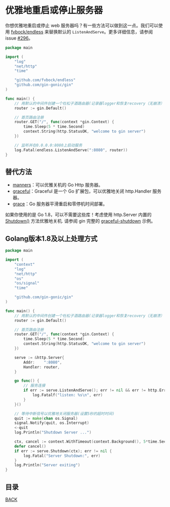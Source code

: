 # 优雅地重启或停止服务器

你想优雅地重启或停止 web 服务器吗？有一些方法可以做到这一点。我们可以使用 [fvbock/endless](https://github.com/fvbock/endless) 来替换默认的 `ListenAndServe`。更多详细信息，请参阅 issue [#296](https://github.com/gin-gonic/gin/issues/296)。

```go
package main

import (
	"log"
	"net/http"
	"time"

	"github.com/fvbock/endless"
	"github.com/gin-gonic/gin"
)

func main() {
	// 用默认的中间件创建一个杜松子酒路由器(记录器logger和恢复recovery（无崩溃）中间件)
	router := gin.Default()

	// 首页路由注册
	router.GET("/", func(context *gin.Context) {
		time.Sleep(5 * time.Second)
		context.String(http.StatusOK, "welcome to gin server")
	})

	// 监听并在0.0.0.0:8080上启动服务
	log.Fatal(endless.ListenAndServe(":8080", router))
}
```

## 替代方法

- [manners](https://github.com/braintree/manners)：可以优雅关机的 Go Http 服务器。
- [graceful](https://github.com/tylerb/graceful)：Graceful 是一个 Go 扩展包，可以优雅地关闭 http.Handler 服务器。
- [grace](https://github.com/facebookgo/grace)：Go 服务器平滑重启和零停机时间部署。

如果你使用的是 Go 1.8，可以不需要这些库！考虑使用 http.Server 内置的 [Shutdown()](https://golang.org/pkg/net/http/#Server.Shutdown) 方法优雅地关机. 请参阅 gin 完整的 [graceful-shutdown](https://github.com/gin-gonic/examples/tree/master/graceful-shutdown) 示例。

## Golang版本1.8及以上处理方式

```go
package main

import (
	"context"
	"log"
	"net/http"
	"os"
	"os/signal"
	"time"

	"github.com/gin-gonic/gin"
)

func main() {
	// 用默认的中间件创建一个杜松子酒路由器(记录器logger和恢复recovery（无崩溃）中间件)
	router := gin.Default()

	// 首页路由注册
	router.GET("/", func(context *gin.Context) {
		time.Sleep(5 * time.Second)
		context.String(http.StatusOK, "welcome to gin server")
	})

	serve := &http.Server{
		Addr:    ":8080",
		Handler: router,
	}

	go func() {
		// 服务连接
		if err := serve.ListenAndServe(); err != nil && err != http.ErrServerClosed {
			log.Fatalf("listen: %s\n", err)
		}
	}()

	// 等待中断信号以优雅地关闭服务器(设置5秒的超时时间)
	quit := make(chan os.Signal)
	signal.Notify(quit, os.Interrupt)
	<-quit
	log.Println("Shutdown Server ...")

	ctx, cancel := context.WithTimeout(context.Background(), 5*time.Second)
	defer cancel()
	if err := serve.Shutdown(ctx); err != nil {
		log.Fatal("Server Shutdown:", err)
	}
	log.Println("Server exiting")
}
```

## 目录

[BACK](../GinUse.md)
